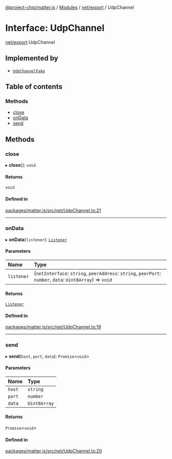 [@project-chip/matter.js](../README.md) / [Modules](../modules.md) / [net/export](../modules/net_export.md) / UdpChannel

# Interface: UdpChannel

[net/export](../modules/net_export.md).UdpChannel

## Implemented by

- [`UdpChannelFake`](../classes/net_export.UdpChannelFake.md)

## Table of contents

### Methods

- [close](net_export.UdpChannel.md#close)
- [onData](net_export.UdpChannel.md#ondata)
- [send](net_export.UdpChannel.md#send)

## Methods

### close

▸ **close**(): `void`

#### Returns

`void`

#### Defined in

[packages/matter.js/src/net/UdpChannel.ts:21](https://github.com/project-chip/matter.js/blob/be83914/packages/matter.js/src/net/UdpChannel.ts#L21)

___

### onData

▸ **onData**(`listener`): [`Listener`](common_export.Listener.md)

#### Parameters

| Name | Type |
| :------ | :------ |
| `listener` | (`netInterface`: `string`, `peerAddress`: `string`, `peerPort`: `number`, `data`: `Uint8Array`) => `void` |

#### Returns

[`Listener`](common_export.Listener.md)

#### Defined in

[packages/matter.js/src/net/UdpChannel.ts:19](https://github.com/project-chip/matter.js/blob/be83914/packages/matter.js/src/net/UdpChannel.ts#L19)

___

### send

▸ **send**(`host`, `port`, `data`): `Promise`<`void`\>

#### Parameters

| Name | Type |
| :------ | :------ |
| `host` | `string` |
| `port` | `number` |
| `data` | `Uint8Array` |

#### Returns

`Promise`<`void`\>

#### Defined in

[packages/matter.js/src/net/UdpChannel.ts:20](https://github.com/project-chip/matter.js/blob/be83914/packages/matter.js/src/net/UdpChannel.ts#L20)
